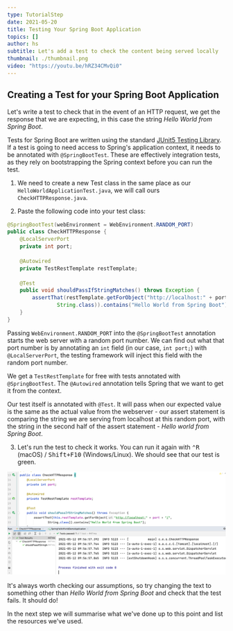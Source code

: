 ```yaml
---
type: TutorialStep
date: 2021-05-20
title: Testing Your Spring Boot Application
topics: []
author: hs
subtitle: Let's add a test to check the content being served locally
thumbnail: ./thumbnail.png
video: "https://youtu.be/hRZ34CMvQi0"
---
```


## Creating a Test for your Spring Boot Application

Let's write a test to check that in the event of an HTTP request, we get the response that we are expecting, in this case the string _Hello World from Spring Boot_.

Tests for Spring Boot are written using the standard [JUnit5 Testing Library](https://junit.org/junit5/docs/current/user-guide/). If a test is going to need access to Spring's application context, it needs to be annotated with `@SpringBootTest`. These are effectively integration tests, as they rely on bootstrapping the Spring context before you can run the test.

1. We need to create a new Test class in the same place as our `HelloWorldApplicationTest.java`, we will call ours `CheckHTTPResponse.java`.

2. Paste the following code into your test class:

```java
@SpringBootTest(webEnvironment = WebEnvironment.RANDOM_PORT)
public class CheckHTTPResponse {
    @LocalServerPort
    private int port;

    @Autowired
    private TestRestTemplate restTemplate;

    @Test
    public void shouldPassIfStringMatches() throws Exception {
        assertThat(restTemplate.getForObject("http://localhost:" + port + "/",
                String.class)).contains("Hello World from Spring Boot");
    }
}
```

Passing `WebEnvironment.RANDOM_PORT` into the `@SpringBootTest` annotation starts the web server with a random port number. We can find out what that port number is by annotating an `int` field (in our case, `int port;`) with `@LocalServerPort`, the testing framework will inject this field with the random port number.

We get a `TestRestTemplate` for free with tests annotated with `@SpringBootTest`. The `@Autowired` annotation tells Spring that we want to get it from the context.

Our test itself is annotated with `@Test`. It will pass when our expected value is the same as the actual value from the webserver - our assert statement is comparing the string we are serving from localhost at this random port, with the string in the second half of the assert statement - _Hello world from Spring Boot_.

3. Let's run the test to check it works. You can run it again with <kbd>⌃R</kbd> (macOS) / <kbd>Shift+F10</kbd> (Windows/Linux). We should see that our test is green.

![Passing HTTP test](passing-http-test.png)

It's always worth checking our assumptions, so try changing the text to something other than _Hello World from Spring Boot_ and check that the test fails. It should do!

In the next step we will summarise what we've done up to this point and list the resources we've used.

